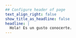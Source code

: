 ```yaml
---
## Configure header of page
text_align_right: false
show_title_as_headline: false
headline: |
  Hola! Es un gusto conocerte.
---
```

